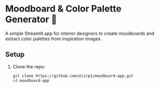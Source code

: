 # Moodboard & Color Palette Generator 🎨

A simple Streamlit app for interior designers to create moodboards and extract color palettes from inspiration images.

## Setup

1. Clone the repo:
   ```bash
   git clone https://github.com/elirp1/moodboard-app.git
   cd moodboard-app
